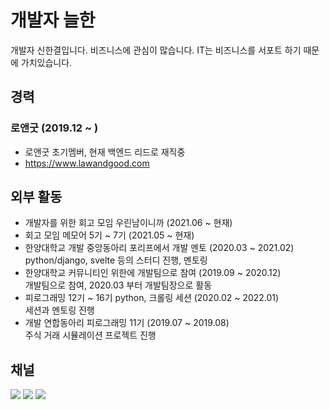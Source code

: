 # 개발자 늘한
개발자 신한결입니다. 비즈니스에 관심이 많습니다.
IT는 비즈니스를 서포트 하기 때문에 가치있습니다. 


## 경력

### 로앤굿 (2019.12 ~ )
- 로앤굿 초기멤버, 현재 백엔드 리드로 재직중
- https://www.lawandgood.com


## 외부 활동  
- 개발자를 위한 회고 모임 우린남이니까 (2021.06 ~ 현재)  
- 회고 모임 메모어 5기 ~ 7기 (2021.05 ~ 현재)  
- 한양대학교 개발 중앙동아리 포리프에서 개발 멘토  (2020.03 ~ 2021.02)  
  python/django, svelte 등의 스터디 진행, 멘토링
- 한양대학교 커뮤니티인 위한에 개발팀으로 참여 (2019.09 ~ 2020.12)  
  개발팀으로 참여, 2020.03 부터 개발팀장으로 활동
- 피로그래밍 12기 ~ 16기 python, 크롤링 세션 (2020.02 ~ 2022.01)  
  세션과 멘토링 진행
- 개발 연합동아리 피로그래밍 11기 (2019.07 ~ 2019.08)  
  주식 거래 시뮬레이션 프로젝트 진행




## 채널

[![](https://img.shields.io/static/v1?label=&message=YouTube&color=FF0000&logo=YouTube)](https://www.youtube.com/channel/UCdrsvg9_y6njpdQZsSP-Tbw)
[![](https://img.shields.io/static/v1?label=V&message=Blog&color=06D6A9)](https://velog.io/@neulhan)
[![](https://img.shields.io/static/v1?label=&message=Github&color=181717&logo=Github)](https://github.com/Neulhan/)
